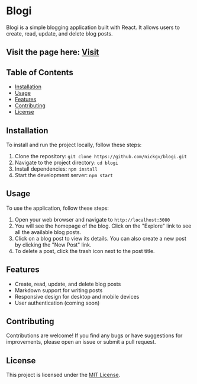 # Blogi

Blogi is a simple blogging application built with React. It allows users to create, read, update, and delete blog posts.

## Visit the page here: [Visit](https://blogi-nickgv.netlify.app)

## Table of Contents

- [Installation](#installation)
- [Usage](#usage)
- [Features](#features)
- [Contributing](#contributing)
- [License](#license)

## Installation

To install and run the project locally, follow these steps:

1. Clone the repository: `git clone https://github.com/nickgv/blogi.git`
2. Navigate to the project directory: `cd blogi`
3. Install dependencies: `npm install`
4. Start the development server: `npm start`

## Usage

To use the application, follow these steps:

1. Open your web browser and navigate to `http://localhost:3000`
2. You will see the homepage of the blog. Click on the "Explore" link to see all the available blog posts.
3. Click on a blog post to view its details. You can also create a new post by clicking the "New Post" link.
4. To delete a post, click the trash icon next to the post title.

## Features

- Create, read, update, and delete blog posts
- Markdown support for writing posts
- Responsive design for desktop and mobile devices
- User authentication (coming soon)

## Contributing

Contributions are welcome! If you find any bugs or have suggestions for improvements, please open an issue or submit a pull request.

## License

This project is licensed under the [MIT License](LICENSE).